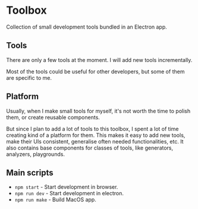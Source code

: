 # Toolbox

Collection of small development tools bundled in an Electron app.

## Tools

There are only a few tools at the moment. I will add new tools incrementally.

Most of the tools could be useful for other developers, but some of them are specific to me.

## Platform

Usually, when I make small tools for myself, it's not worth the time to polish them, or create reusable components.

But since I plan to add a lot of tools to this toolbox, I spent a lot of time creating kind of a platform for them. This makes it easy to add new tools, make their UIs consistent, generalise often needed functionalities, etc. It also contains base components for classes of tools, like generators, analyzers, playgrounds.

## Main scripts

- `npm start` - Start development in browser.
- `npm run dev` - Start development in electron.
- `npm run make` - Build MacOS app.
